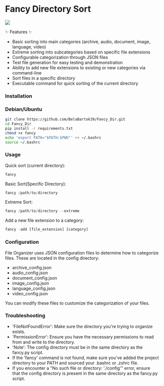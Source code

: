 # Fancy Directory Sort
<img src="https://external-content.duckduckgo.com/iu/?u=http%3A%2F%2Fchriscarey.com%2Fwordpress%2Fwp-content%2Fuploads%2F2008%2F02%2FScreen-Shot-2014-08-17-at-4.22.57-PM.png&f=1&nofb=1&ipt=e581bcd003d7dde39a2aad2f1ce50606e7f98e82e2d0c690c777beca21b067df&ipo=images">


✨ Features ✨

- Basic sorting into main categories (archive, audio, document, image, language, video)
- Extreme sorting into subcategories based on specific file extensions
- Configurable categorization through JSON files
- Test file generation for easy testing and demonstration
- Ability to add new file extensions to existing or new categories via command-line
- Sort files in a specific directory
- Executable command for quick sorting of the current directory


### Installation
### Debian/Ubuntu
```bash
git clone https://github.com/BelaBartok39/Fancy_Dir.git
cd Fancy_Dir
pip install -r requirements.txt
chmod +x fancy
echo 'export PATH="$PATH:$PWD"' >> ~/.bashrc
source ~/.bashrc
```

### Usage

Quick sort (current directory):
```python
fancy
```
Basic Sort(Specific Directory):
```python
fancy /path/to/directory
```
Extreme Sort:
```python
fancy /path/to/directory --extreme
```
Add a new file extension to a category:
```python
fancy -add [file_extension] [category]
```

### Configuration
File Organizer uses JSON configuration files to determine how to categorize files. These are located in the config directory:

- archive_config.json
- audio_config.json
- document_config.json
- image_config.json
- language_config.json
- video_config.json

You can modify these files to customize the categorization of your files.

### Troubleshooting

- 'FileNotFoundError': Make sure the directory you're trying to organize exists.
- 'PermissionError': Ensure you have the necessary permissions to read from and write to the directory.
- 'Note': The config directory must be in the same directory as the fancy.py script.
- If the 'fancy' command is not found, make sure you've added the project directory to your PATH and sourced your .bashrc or .zshrc file.
- If you encounter a "No such file or directory: './config'" error, ensure that the config directory is present in the same directory as the fancy.py script.



